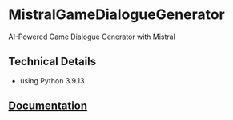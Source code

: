 # MistralGameDialogueGenerator

AI-Powered Game Dialogue Generator with Mistral

## Technical Details
 - using Python 3.9.13


## [Documentation](./docs/MistralAiGameDialogueGenerator.md)
